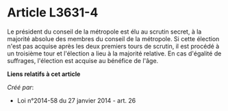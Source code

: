 # Article L3631-4

Le président du conseil de la métropole est élu au scrutin secret, à la majorité absolue des membres du conseil de la
métropole. Si cette élection n'est pas acquise après les deux premiers tours de scrutin, il est procédé à un troisième tour
et l'élection a lieu à la majorité relative. En cas d'égalité de suffrages, l'élection est acquise au bénéfice de l'âge.

**Liens relatifs à cet article**

_Créé par_:

  - Loi n°2014-58 du 27 janvier 2014 - art. 26
